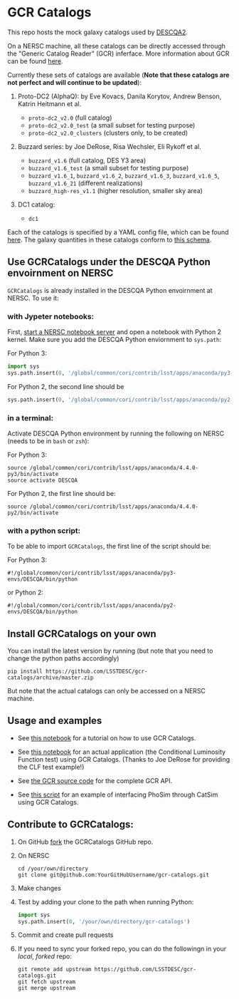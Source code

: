 # GCR Catalogs

This repo hosts the mock galaxy catalogs used by [DESCQA2](https://github.com/LSSTDESC/descqa).

On a NERSC machine, all these catalogs can be directly accessed through the "Generic Catalog Reader" (GCR) inferface.
More information about GCR can be found [here](https://github.com/yymao/generic-catalog-reader).

Currently these sets of catalogs are available (**Note that these catalogs are not perfect and will continue to be updated**):

1. Proto-DC2 (AlphaQ): 
   by Eve Kovacs, Danila Korytov, Andrew Benson, Katrin Heitmann et al. 
   - `proto-dc2_v2.0` (full catalog)
   - `proto-dc2_v2.0_test` (a small subset for testing purpose)
   - `proto-dc2_v2.0_clusters` (clusters only, to be created)
   
2. Buzzard series: 
   by Joe DeRose, Risa Wechsler, Eli Rykoff et al.
   - `buzzard_v1.6` (full catalog, DES Y3 area)
   - `buzzard_v1.6_test` (a small subset for testing purpose)
   - `buzzard_v1.6_1`, `buzzard_v1.6_2`, `buzzard_v1.6_3`, `buzzard_v1.6_5`, `buzzard_v1.6_21` (different realizations)
   - `buzzard_high-res_v1.1` (higher resolution, smaller sky area)
   
3. DC1 catalog: 
   - `dc1`

Each of the catalogs is specified by a YAML config file, which can be found [here](https://github.com/LSSTDESC/gcr-catalogs/tree/master/GCRCatalogs/catalog_configs). The galaxy quantities in these catalogs conform to [this schema](https://docs.google.com/document/d/1rUsImkBkjjw82Xa_-3a8VMV6K9aYJ8mXioaRhz0JoqI/edit).


## Use GCRCatalogs under the DESCQA Python envoirnment on NERSC

`GCRCatalogs` is already installed in the DESCQA Python envoirnment at NERSC. To use it:

### with Jypeter notebooks:

First, [start a NERSC notebook server](https://jupyter.nersc.gov) and open a notebook with Python 2 kernel. Make sure you add the DESCQA Python enviornment to `sys.path`:

For Python 3:
```python
import sys
sys.path.insert(0, '/global/common/cori/contrib/lsst/apps/anaconda/py3-envs/DESCQA/lib/python3.6/site-packages')
```

For Python 2, the second line should be
```python
sys.path.insert(0, '/global/common/cori/contrib/lsst/apps/anaconda/py2-envs/DESCQA/lib/python2.7/site-packages')
```

### in a terminal:

Activate DESCQA Python environment by running the following on NERSC (needs to be in `bash` or `zsh`):

For Python 3:

    source /global/common/cori/contrib/lsst/apps/anaconda/4.4.0-py3/bin/activate
    source activate DESCQA

For Python 2, the first line should be:

    source /global/common/cori/contrib/lsst/apps/anaconda/4.4.0-py2/bin/activate


### with a python script: 

To be able to import `GCRCatalogs`, the first line of the script should be:

For Python 3:

    #!/global/common/cori/contrib/lsst/apps/anaconda/py3-envs/DESCQA/bin/python 

or Python 2:

    #!/global/common/cori/contrib/lsst/apps/anaconda/py2-envs/DESCQA/bin/python 


## Install GCRCatalogs on your own

You can install the latest version by running (but note that you need to change the python paths accordingly) 

    pip install https://github.com/LSSTDESC/gcr-catalogs/archive/master.zip

But note that the actual catalogs can only be accessed on a NERSC machine. 


## Usage and examples

- See [this notebook](https://github.com/LSSTDESC/gcr-catalogs/blob/master/examples/GCRCatalogs%20Demo.ipynb) for a tutorial on how to use GCR Catalogs.

- See [this notebook](https://github.com/LSSTDESC/gcr-catalogs/blob/master/examples/CLF%20Test.ipynb) for an actual application (the Conditional  Luminosity Function test) using GCR Catalogs. (Thanks to Joe DeRose for providing the CLF test example!)

- See [the GCR source code](https://github.com/yymao/generic-catalog-reader/blob/master/GCR.py) for the complete GCR API.

- See [this script](https://github.com/LSSTDESC/gcr-catalogs/blob/master/examples/phosim_descqa.py) for an example of interfacing PhoSim through CatSim using GCR Catalogs.


## Contribute to GCRCatalogs:

1. On GitHub [fork](https://guides.github.com/activities/forking/) the GCRCatalogs GitHub repo.
2. On NERSC

       cd /your/own/directory
       git clone git@github.com:YourGitHubUsername/gcr-catalogs.git

3. Make changes
4. Test by adding your clone to the path when running Python: 
   ```python
   import sys
   sys.path.insert(0, '/your/own/directory/gcr-catalogs')
   ```
5. Commit and create pull requests
6. If you need to sync your forked repo, you can do the followingn in your *local*, *forked* repo:
   
       git remote add upstream https://github.com/LSSTDESC/gcr-catalogs.git
       git fetch upstream
       git merge upstream
       
